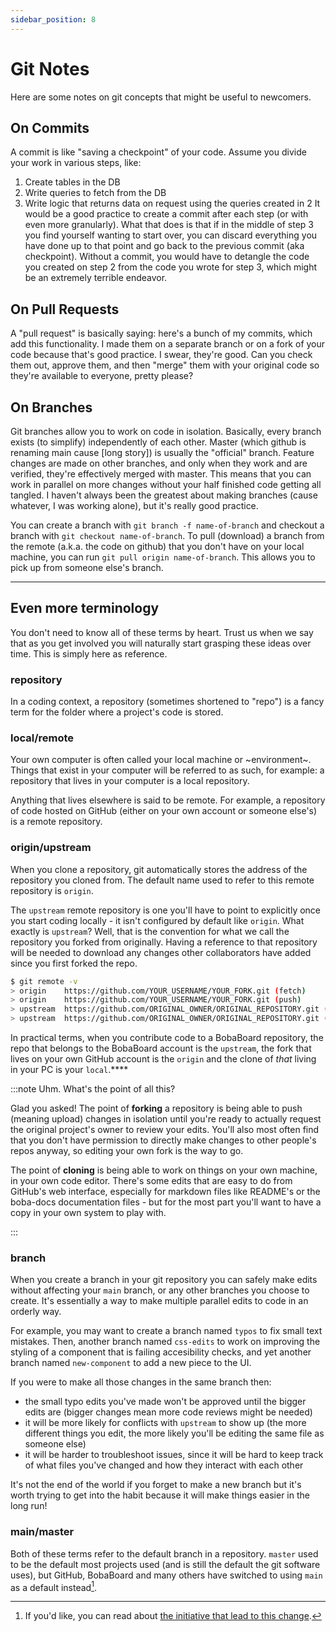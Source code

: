 ```yaml
---
sidebar_position: 8
---
```


# Git Notes

Here are some notes on git concepts that might be useful to newcomers.

## On Commits

A commit is like "saving a checkpoint" of your code. Assume you divide your work in various steps, like:

1. Create tables in the DB
2. Write queries to fetch from the DB
3. Write logic that returns data on request using the queries created in 2
   It would be a good practice to create a commit after each step (or with even more granularly). What that does is that if in the middle of step 3 you find yourself wanting to start over, you can discard everything you have done up to that point and go back to the previous commit (aka checkpoint). Without a commit, you would have to detangle the code you created on step 2 from the code you wrote for step 3, which might be an extremely terrible endeavor.

## On Pull Requests

A "pull request" is basically saying: here's a bunch of my commits, which add this functionality. I made them on a separate branch or on a fork of your code because that's good practice. I swear, they're good. Can you check them out, approve them, and then "merge" them with your original code so they're available to everyone, pretty please?

## On Branches

Git branches allow you to work on code in isolation. Basically, every branch exists (to simplify) independently of each other. Master (which github is renaming main cause [long story]) is usually the "official" branch. Feature changes are made on other branches, and only when they work and are verified, they're effectively merged with master. This means that you can work in parallel on more changes without your half finished code getting all tangled. I haven't always been the greatest about making branches (cause whatever, I was working alone), but it's really good practice.

You can create a branch with `git branch -f name-of-branch` and checkout a branch with `git checkout name-of-branch`. To pull (download) a branch from the remote (a.k.a. the code on github) that you don't have on your local machine, you can run `git pull origin name-of-branch`. This allows you to pick up from someone else's branch.

---

## Even more terminology

You don't need to know all of these terms by heart. Trust us when we say that as you get involved you will naturally start grasping these ideas over time. This is simply here as reference.

### repository

In a coding context, a repository (sometimes shortened to "repo") is a fancy term for the folder where a project's code is stored.

### local/remote

Your own computer is often called your local machine or ~environment~. Things that exist in your computer will be referred to as such, for example: a repository that lives in your computer is a local repository.

Anything that lives elsewhere is said to be remote. For example, a repository of code hosted on GitHub (either on your own account or someone else's) is a remote repository.

### origin/upstream

When you clone a repository, git automatically stores the address of the repository you cloned from. The default name used to refer to this remote repository is `origin`.

The `upstream` remote repository is one you'll have to point to explicitly once you start coding locally - it isn't configured by default like `origin`. What exactly is `upstream`? Well, that is the convention for what we call the repository you forked from originally. Having a reference to that repository will be needed to download any changes other collaborators have added since you first forked the repo.

```bash
$ git remote -v
> origin    https://github.com/YOUR_USERNAME/YOUR_FORK.git (fetch)
> origin    https://github.com/YOUR_USERNAME/YOUR_FORK.git (push)
> upstream  https://github.com/ORIGINAL_OWNER/ORIGINAL_REPOSITORY.git (fetch)
> upstream  https://github.com/ORIGINAL_OWNER/ORIGINAL_REPOSITORY.git (push)
```

In practical terms, when you contribute code to a BobaBoard repository, the repo that belongs to the BobaBoard account is the `upstream`, the fork that lives on your own GitHub account is the `origin` and the clone of _that_ living in your PC is your `local`.\*\*\*\*

:::note Uhm. What's the point of all this?

Glad you asked! The point of **forking** a repository is being able to push (meaning upload) changes in isolation until you're ready to actually request the original project's owner to review your edits. You'll also most often find that you don't have permission to directly make changes to other people's repos anyway, so editing your own fork is the way to go.

The point of **cloning** is being able to work on things on your own machine, in your own code editor. There's some edits that are easy to do from GitHub's web interface, especially for markdown files like README's or the boba-docs documentation files - but for the most part you'll want to have a copy in your own system to play with.

:::

### branch

When you create a branch in your git repository you can safely make edits without affecting your `main` branch, or any other branches you choose to create. It's essentially a way to make multiple parallel edits to code in an orderly way.

For example, you may want to create a branch named `typos` to fix small text mistakes. Then, another branch named `css-edits` to work on improving the styling of a component that is failing accesibility checks, and yet another branch named `new-component` to add a new piece to the UI.

If you were to make all those changes in the same branch then:

- the small typo edits you've made won't be approved until the bigger edits are (bigger changes mean more code reviews might be needed)
- it will be more likely for conflicts with `upstream` to show up (the more different things you edit, the more likely you'll be editing the same file as someone else)
- it will be harder to troubleshoot issues, since it will be hard to keep track of what files you've changed and how they interact with each other

It's not the end of the world if you forget to make a new branch but it's worth trying to get into the habit because it will make things easier in the long run!

### main/master

Both of these terms refer to the default branch in a repository. `master` used to be the default most projects used (and is still the default the git software uses), but GitHub, BobaBoard and many others have switched to using `main` as a default instead[^1].

[^1]: If you'd like, you can read about [the initiative that lead to this change](https://sfconservancy.org/news/2020/jun/23/gitbranchname/).
